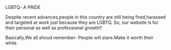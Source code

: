 LGBTQ- A PRIDE

Despite recent advances,people in this country are still being fired,harassed and targeted at work just because they are LGBTQ. So, our website is for their personal as well as professional growth!!

Basically,We all shoud remember- People will stare.Make it worth their while.
